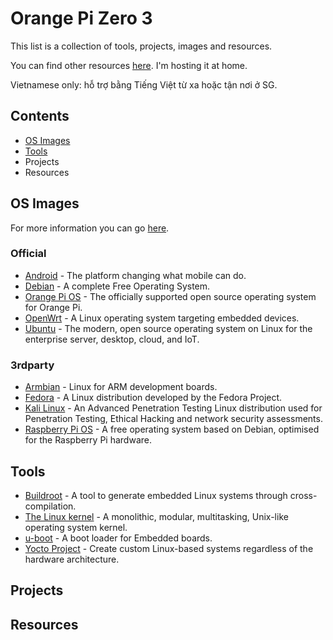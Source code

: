 # Orange Pi Zero 3

This list is a collection of tools, projects, images and resources.

You can find other resources [here](https://file.pico.io.vn/single-board-computer/opi-zero3). I'm hosting it at home.

Vietnamese only: hỗ trợ bằng Tiếng Việt từ xa hoặc tận nơi ở SG.

## Contents

- [OS Images](#os-images)
- [Tools](#tools)
- Projects
- Resources

## OS Images

For more information you can go [here](https://pico.io.vn/2023/12/27/operating-systems-you-can-run-on-orange-pi-zero-3).

### Official

- [Android](https://drive.google.com/drive/folders/1s3q8Hj07efRS7fXnPivseXK63V_y_EjM?usp=shar) - The platform changing what mobile can do.
- [Debian](https://drive.google.com/drive/folders/1g2o209HE9_28v7wIXdq0tf5jOTTJdpVb?usp=shar) - A complete Free Operating System.
- [Orange Pi OS](https://drive.google.com/drive/folders/1oRNJLAbbvtbAjXdmsokZbYOyzed4HsQm?usp=sharing) - The officially supported open source operating system for Orange Pi.
- [OpenWrt](https://drive.google.com/drive/folders/1IKYEIGmJ-5js7SpndM-pEd7xOs5_e5CA?usp=sharing) - A Linux operating system targeting embedded devices.
- [Ubuntu](https://drive.google.com/drive/folders/1aLTaOlIMdHhwk3oeZY2YPdB9T8U-EAKA?usp=shar) - The modern, open source operating system on Linux for the enterprise server, desktop, cloud, and IoT.

### 3rdparty

- [Armbian](https://github.com/leeboby/armbian-images) - Linux for ARM development boards.
- [Fedora](https://github.com/lalakii/fedora_39_minimal_orangepizero3) - A Linux distribution developed by the Fedora Project.
- [Kali Linux](https://github.com/leeboby/kali-images) - An Advanced Penetration Testing Linux distribution used for Penetration Testing, Ethical Hacking and network security assessments.
- [Raspberry Pi OS](https://github.com/leeboby/raspberry-pi-os-images) - A free operating system based on Debian, optimised for the Raspberry Pi hardware.

## Tools

- [Buildroot](https://buildroot.org) - A tool to generate embedded Linux systems through cross-compilation.
- [The Linux kernel](https://www.kernel.org) - A monolithic, modular, multitasking, Unix-like operating system kernel.
- [u-boot](https://source.denx.de/u-boot/u-boot) - A boot loader for Embedded boards.
- [Yocto Project](https://www.yoctoproject.org) - Create custom Linux-based systems regardless of the hardware architecture.

## Projects

## Resources

